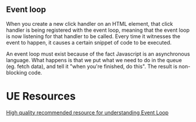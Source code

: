 
## Event loop
When you create a new click handler on an HTML element, that click handler is being registered with the event loop, meaning that the event loop is now listening for that handler to be called. Every time it witnesses the event to happen, it causes a certain snippet of code to be executed.

An event loop must exist because of the fact Javascript is an asynchronous language. What happens is that we put what we need to do in the queue (eg. fetch data), and tell it "when you're finished, do this". The result is non-blocking code.

# UE Resources
[High quality recommended resource for understanding Event Loop](https://www.youtube.com/watch?v=8aGhZQkoFbQ)
